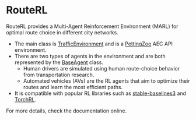 # RouteRL


RouteRL provides a Multi-Agent Reinforcement Environment (MARL) for optimal route choice in different city networks. 

- The main class is [TrafficEnvironment](https://github.com/COeXISTENCE-PROJECT/Milestone-One/blob/env2pz/RouteRL/environment/environment.py) and is a [PettingZoo](https://pettingzoo.farama.org/index.html) AEC API environment.
- There are two types of agents in the environment and are both represented by the [BaseAgent](https://github.com/COeXISTENCE-PROJECT/Milestone-One/blob/env2pz/RouteRL/environment/agent.py) class.
  - Human drivers are simulated using human route-choice behavior from transportation research.
  - Automated vehicles (AVs) are the RL agents that aim to optimize their routes and learn the most efficient paths.
- It is compatible with popular RL libraries such as [stable-baselines3](https://stable-baselines3.readthedocs.io/en/master/guide/examples.html) and [TorchRL](https://pytorch.org/rl/stable/tutorials/torchrl_demo.html).

For more details, check the documentation online.





<!--# How to run on servers?

See [here](server_scripts/how_to.md).

# PettingZoo environment

<p float="left">
  <img src="images/multiple_humans_timesteps.png" alt="Image 1" width="480" />
  <img src="images/multiple_machines_timesteps.png" alt="Image 2"  width="300" />
</p>

# Training setting

## Number of agents
- 8 agents
- Humans: 4 | AVs: 4 
- Humans: Gawron | AVs: PPO / SAC
## AVs' objective
- **Selfish**: Minimize own travel time.
## Training episodes
- 10000 episodes, 3 phases
- Phase 1 (**Human Learning**) : Starts in episode 0
    - Humans: 8
    - Only humans learn.
- Phase 2 (**Mutation**) : Starts in episode 100
    - Humans: 4  AVs: 4 
    - Only machines learn.
## Training duration
- ~1.30 hours
## Hardware
- Anastasia's PC

<br><br><br>

# Results
#### *All plots smoothed by n=50*

## Travel times (in minutes)
![](readme_plots/travel_times.png)


## Distribution of Travel Times
![](readme_plots/tt_dist.png)


## Collected Mean Rewards
![](readme_plots/rewards.png)


## Mean Losses of DNNs of AVs 
#### (Throughout their learning)
![](readme_plots/losses.png)


## Simulation Timesteps
![](readme_plots/simulation_length.png)


## Picked Actions for OD Pairs
![](readme_plots/actions.png)


## Action Selection Shifts After Mutation
![](readme_plots/actions_shifts.png)-->
